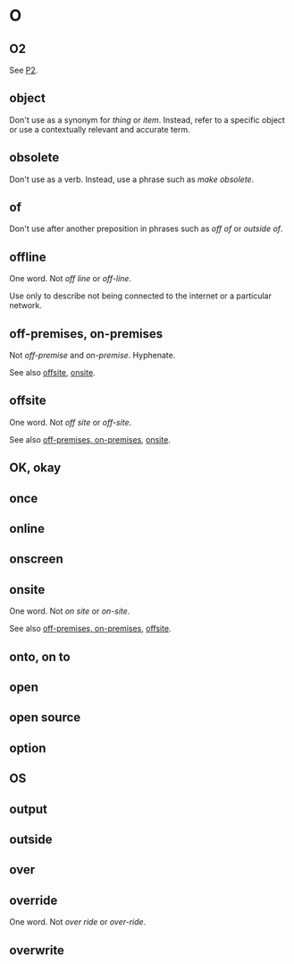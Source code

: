 # O

## O2

See [P2](p.md).

## object

Don't use as a synonym for *thing* or *item*. Instead, refer to a specific object or use a contextually relevant and accurate term.

## obsolete

Don't use as a verb. Instead, use a phrase such as *make obsolete*.

## of

Don't use after another preposition in phrases such as *off of* or *outside of*.

## offline

One word. Not *off line* or *off-line*.

Use only to describe not being connected to the internet or a particular network.

## off-premises, on-premises

Not *off-premise* and *on-premise*. Hyphenate.

See also [offsite](#offsite), [onsite](#onsite).

## offsite

One word. Not *off site* or *off-site*.

See also [off-premises, on-premises](#off-premises-on-premises), [onsite](#onsite).

## OK, okay



## once
## online
## onscreen
## onsite

One word. Not *on site* or *on-site*.

See also [off-premises, on-premises](#off-premises-on-premises), [offsite](#offsite).

## onto, on to
## open
## open source
## option
## OS
## output
## outside
## over
## ⁠override

One word. Not *over ride* or *over-ride*.

## overwrite

